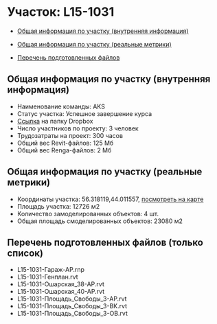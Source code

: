 # Участок: L15-1031

* [Общая информация по участку (внутренняя информация)](#Chapter1)

* [Общая информация по участку (реальные метрики)](#Chapter2)

* [Перечень подготовленных файлов](#Chapter3)

## <a id="Chapter1"></a> Общая информация по участку (внутренняя информация)
+ Наименование команды: AKS
+ Статус участка: Успешное завершение курса
+ [Ссылка](https://www.dropbox.com/sh/wvvgv1nw1iqred9/AAAP1YHMkowlCtG4iZTbT8J6a/L15_1031?dl=0) на папку Dropbox
+ Число участников по проекту: 3 человек
+ Трудозатраты на проект: 300 часов
+ Общий вес Revit-файлов: 125 Мб
+ Общий вес Renga-файлов: 2 Мб
## <a id="Chapter2"></a> Общая информация по участку (реальные метрики)
+ Координаты участка: 56.318119,44.011557, [посмотреть на карте](https://yandex.ru/maps/47/nizhny-novgorod/?ll=44.011557%2C56.318119&z=19)
+ Площадь участка: 12726 м2
+ Количество замоделированных объектов: 4 шт.
+ Общая площадь смоделированных объектов: 23080 м2
## <a id="Chapter3"></a> Перечень подготовленных файлов (только список)
+ L15-1031-Гараж-АР.rnp
+ L15-1031-Генплан.rvt
+ L15-1031-Ошарская_38-АР.rvt
+ L15-1031-Ошарская_40-АР.rvt
+ L15-1031-Площадь_Свободы_3-АР.rvt
+ L15-1031-Площадь_Свободы_3-ВК.rvt
+ L15-1031-Площадь_Свободы_3-ОВ.rvt
